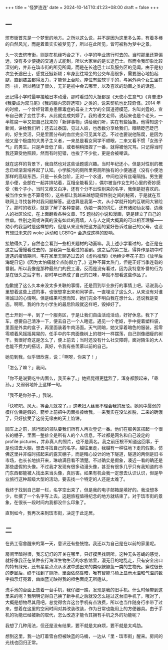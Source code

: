 +++
title = '怪梦连连'
date = 2024-10-14T10:41:23+08:00
draft = false
+++

## 一

瑸市街首先是一个梦里的地方。之所以这么说，并不是因为这里多么美，有着多棒的自然风光，而是着着实实被梦见了，所以在此所见，皆可被称为梦中之景。

头一次去瑸市街，则是在机缘巧合之下，小学的毕业旅行时去的。当时那里还算偏远，没有多少便捷的交通方式能到，所以大家坐的是长途巴士。然而令我印象比较深刻的，并非在瑸市街的所见所闻，而是在长途巴士以及服务区的见闻。由于是初次坐长途巴士，感觉还挺新颖；车身比往常坐的公交车高很多，需要细心地抬起腿，直到膝盖都得发力，才能登上台阶。座位有些软乎乎的，与另外两个女生坐在同一排，所以畅谈了很久，无非是初中会去哪里，以及喜欢的动画之类的话题。

还记得小学时最早接触日本动漫，那时看过的大抵都是《天使小生意气》《肯普法》《我要成为双马尾》《我的脑内恋碍选项》之类的，说来契机也比较奇怪。2014 年的时候，一个曾经背着身患尿毒症的母亲上大学的全国道德模范，名叫刘霆的，宣布自己做了变性手术，从此就变成刘婷了。我的语文老师，说起来也是个老头，一半陈腐一半又把自己找来的「新鲜事物」讲给我们听，实在有些抽象。他得知这个新闻，讲给我们听；还去过泰国，见过人妖，也悉数分享给我们，眼睛眨巴眨巴的，好生灵活，只是里面分布的血丝完全可见其年迈。不过也要说他陈腐，是因为他又是个极度的大男子主义者，一来总是看女同学不顺眼，二来又看不惯「女孩子气」的男生。只是声音低了些，或者稍稍扭捏了一番，就得被他咒骂。只记得当时我还算受他照顾，然而有时犯错，也挨了不少批，更是会被嘲讽。

就在这样的背景下，我自然也对这些话题感兴趣。当时年纪还小，但是对性别的概念已经渐渐培养起了认知。小学脏污的厕所里男厕所独有的小便通道（没有小便池那样的高级东西，只是一长条台阶，正对一个水道，中间也没有丝毫隔挡。男生要是小便，全部在一起并排站着，互相全能看见），偶尔被当作女生时心里的奇妙感受（我个子小，当时又瘦又白净，还有个分不出性别来的名字，我倒是挺喜欢的。被当作女生也不算奇怪），这些都让我越来越想窥探性别之间的秘密，于是就在互联网上寻找各种对我问题解答。这也算是我第一次，从小学就开始的互联网大冒险了。那时的收获，就是了解了各种变装、伪娘一类的词汇，还有诸如仙女楼、边缘人的社区论坛，在上面翻看各种文章、TS 题材的小说和漫画，更是建立了自己的性癖。性别之间或许真的没有如此的高墙，人与人之间大概真的可以相互理解——幼小的我当时是这样想的，但是从来没有把这方面的爱好告诉过自己的父母，也没有想过未来的 woke 运动和 LGBTQ+ 会造成这样的影响。

接触得久了，自然也会看到一些相关题材的动画嘛。我上述小学看过的，也正是在这之后慢慢看过去的，是我第一批看过的番剧。这之后的第二批，得算作是初中时遭遇的疫情期间，宅在家里无聊追过去的《虚构推理》《地缚少年花子君》《放学后海堤日记》《因为太怕痛就全点防御力了。》这种不算太热门，但是正好当季连载的番剧。所以我像是那种最热门的民工漫，反而是没有看过，因为我特意补番的行为是在很久之后才有，那时早已养成了自己的口味，早就不想看这些作品了。

抱歉提了这么久本来没太多关联的事情，还是回到毕业旅行的事情上吧。话说我心里想着这些上述的事，也很想拿出来和同学讲。一直埋没了这么久，从来没有对谁坦诚过的心情啊。但是结果可想而知，她们完全不明白我在想什么，还说我是变态。啊啊，我的作为小学生的最后阶段就这样吧，毁掉好了。

巴士开到一半，到了一个服务区，于是让我们自由活动活动，好好休息。我下了车，想要自己清净一下，便去自己一个人瞎逛。遇见一个老妪，手中提着塑料袋，里面是外卖的盒子，再里面装着牛肉汤面。天气阴暗，她又穿着暗色的服装，孤零零顺着风摇摇晃晃的，任手中的牛肉面像树上的枝叶一样摆荡，自己则像细瘦的树干。我很好奇这是怎么了，便上前去；当时还没有什么社交障碍，面对陌生的大人也能不费力的搭话，真好，令我有些羡慕以前的自己。

她见到我，似乎很欣喜，说：「啊呀，你来了！」

「怎么了嘛？」我问。

「你不是说要吃牛肉面么，我买来了。」她摇晃得更猛烈了，浑身都颤起来，「乖孙。」又弱弱地补上这样一句。

「我不是你孙子。」我说。

「快吃吧。风大，等会儿就凉了。」这老妇人丝毫不理会我的反驳。她风中孱弱的模样仿佛是假的，箭步上前把牛肉面推搡给我。一来我实在没法推脱，二来的确饿了，只好接受了这份无缘由的天上馅饼。

回车上之前，旅行团的领队要我们所有人再次登记一番。他们在服务区搭起一个很长的棚子，里面一整排全是所有人的个人信息，不过都是网名和自己设定的 profile pictures，并非真人的照片，也不是真名。我之前压根不知道这回事，于是也进去大棚，想去寻找自己的名字。越往里走，我越有一种往地下走的假象，仿佛这里并非临时搭起来的露天棚子，而是精心设计的地下隧道，隧道的两侧是旧书市场，也长长地排开来，琳琅满目看不清楚。不过确实是假象，凑近一看的确还是那些虚假的头像。不过我才发现有很多动漫头像，甚至有很多几乎只有我知道的冷门东西都能被人找出来当头像，真厉害。如果有机会我一定想去认识认识，但是毕业旅行这种超级大型的活动，要去找一个特定的人还是太难了。

我终于找到自己那一栏，名字空出来了，但是我的电子邮箱是填好的。我没想多少，杜撰了一个名字写上去。这趟旅程值得纪念的地方就结束了。对于瑸市街的景象，在很长一段时间内我都没什么印象了。

直到如今，我再次来到瑸市街，决定于此定居。

## 二

在员工宿舍醒来的第一天，意识还有些恍惚。我还以为自己是在以前的家里呢。

房间里暗得很，我忘记灯的开关在哪里，只好摸黑找厕所。这种无头苍蝇的感觉，就好像我正在某种夜行海洋生物生活的水族馆里，漫无目的地乱走，只有安全出口的特有绿光，还有星星点点从水波中透出来的类似𩽾𩾌鱼一类的生物光。穿过很长的走廊后，终于找到了厕所，里面依然昏暗，唯有智能马桶上显示水温和气温的数字指示灯亮着，幽幽蓝光映得我的橙色面庞无所适从。

洗手池的台面上放着一台手机，我仔细一瞧，发现是我的旧手机。什么时候带到这里来的呢？我明明记得自己换了新手机之后就没怎么碰过这台旧手机了。哦对了，大概是想物尽其用吧。总觉得舍弃这台手机有点浪费，所以也当作随身行李带了过来，想着在这里的空闲时间对其改装改装，作为日常也能用上的方便器具。由于手机的功能已经被新的取代，怎么改造才能令其拥有手机之外的功能呢？

我想了几种用法，但还是没有结果，要不就是太麻烦，要不就是太鸡肋。

想到这里，我一边盯着雪白但被映蓝的马桶，一边从「里・瑸市街」醒来。房间的光线也回归正常。
